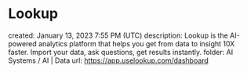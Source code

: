 # Lookup

created: January 13, 2023 7:55 PM (UTC)
description: Lookup is the AI-powered analytics platform that helps you get from data to insight 10X faster. Import your data, ask questions, get results instantly.
folder: AI Systems / AI | Data
url: https://app.uselookup.com/dashboard